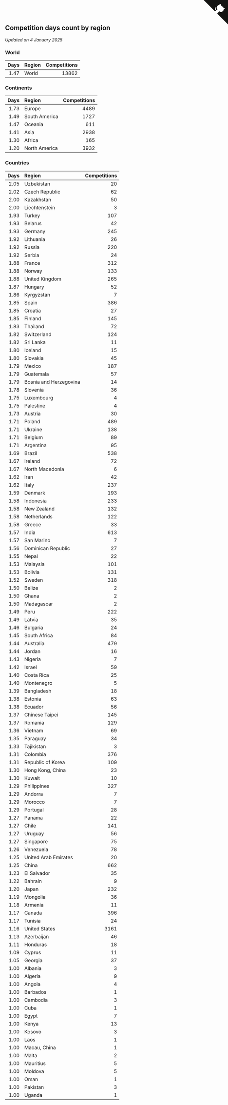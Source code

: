 ## Competition days count by region

*Updated on  4 January 2025*


### World

| Days | Region | Competitions |
| ---: | :--- | ---: |
| 1.47 | World | 13862 |

### Continents

| Days | Region | Competitions |
| ---: | :--- | ---: |
| 1.73 | Europe | 4489 |
| 1.49 | South America | 1727 |
| 1.47 | Oceania | 611 |
| 1.41 | Asia | 2938 |
| 1.30 | Africa | 165 |
| 1.20 | North America | 3932 |

### Countries

| Days | Region | Competitions |
| ---: | :--- | ---: |
| 2.05 | Uzbekistan | 20 |
| 2.02 | Czech Republic | 62 |
| 2.00 | Kazakhstan | 50 |
| 2.00 | Liechtenstein | 3 |
| 1.93 | Turkey | 107 |
| 1.93 | Belarus | 42 |
| 1.93 | Germany | 245 |
| 1.92 | Lithuania | 26 |
| 1.92 | Russia | 220 |
| 1.92 | Serbia | 24 |
| 1.88 | France | 312 |
| 1.88 | Norway | 133 |
| 1.88 | United Kingdom | 265 |
| 1.87 | Hungary | 52 |
| 1.86 | Kyrgyzstan | 7 |
| 1.85 | Spain | 386 |
| 1.85 | Croatia | 27 |
| 1.85 | Finland | 145 |
| 1.83 | Thailand | 72 |
| 1.82 | Switzerland | 124 |
| 1.82 | Sri Lanka | 11 |
| 1.80 | Iceland | 15 |
| 1.80 | Slovakia | 45 |
| 1.79 | Mexico | 187 |
| 1.79 | Guatemala | 57 |
| 1.79 | Bosnia and Herzegovina | 14 |
| 1.78 | Slovenia | 36 |
| 1.75 | Luxembourg | 4 |
| 1.75 | Palestine | 4 |
| 1.73 | Austria | 30 |
| 1.71 | Poland | 489 |
| 1.71 | Ukraine | 138 |
| 1.71 | Belgium | 89 |
| 1.71 | Argentina | 95 |
| 1.69 | Brazil | 538 |
| 1.67 | Ireland | 72 |
| 1.67 | North Macedonia | 6 |
| 1.62 | Iran | 42 |
| 1.62 | Italy | 237 |
| 1.59 | Denmark | 193 |
| 1.58 | Indonesia | 233 |
| 1.58 | New Zealand | 132 |
| 1.58 | Netherlands | 122 |
| 1.58 | Greece | 33 |
| 1.57 | India | 613 |
| 1.57 | San Marino | 7 |
| 1.56 | Dominican Republic | 27 |
| 1.55 | Nepal | 22 |
| 1.53 | Malaysia | 101 |
| 1.53 | Bolivia | 131 |
| 1.52 | Sweden | 318 |
| 1.50 | Belize | 2 |
| 1.50 | Ghana | 2 |
| 1.50 | Madagascar | 2 |
| 1.49 | Peru | 222 |
| 1.49 | Latvia | 35 |
| 1.46 | Bulgaria | 24 |
| 1.45 | South Africa | 84 |
| 1.44 | Australia | 479 |
| 1.44 | Jordan | 16 |
| 1.43 | Nigeria | 7 |
| 1.42 | Israel | 59 |
| 1.40 | Costa Rica | 25 |
| 1.40 | Montenegro | 5 |
| 1.39 | Bangladesh | 18 |
| 1.38 | Estonia | 63 |
| 1.38 | Ecuador | 56 |
| 1.37 | Chinese Taipei | 145 |
| 1.37 | Romania | 129 |
| 1.36 | Vietnam | 69 |
| 1.35 | Paraguay | 34 |
| 1.33 | Tajikistan | 3 |
| 1.31 | Colombia | 376 |
| 1.31 | Republic of Korea | 109 |
| 1.30 | Hong Kong, China | 23 |
| 1.30 | Kuwait | 10 |
| 1.29 | Philippines | 327 |
| 1.29 | Andorra | 7 |
| 1.29 | Morocco | 7 |
| 1.29 | Portugal | 28 |
| 1.27 | Panama | 22 |
| 1.27 | Chile | 141 |
| 1.27 | Uruguay | 56 |
| 1.27 | Singapore | 75 |
| 1.26 | Venezuela | 78 |
| 1.25 | United Arab Emirates | 20 |
| 1.25 | China | 662 |
| 1.23 | El Salvador | 35 |
| 1.22 | Bahrain | 9 |
| 1.20 | Japan | 232 |
| 1.19 | Mongolia | 36 |
| 1.18 | Armenia | 11 |
| 1.17 | Canada | 396 |
| 1.17 | Tunisia | 24 |
| 1.16 | United States | 3161 |
| 1.13 | Azerbaijan | 46 |
| 1.11 | Honduras | 18 |
| 1.09 | Cyprus | 11 |
| 1.05 | Georgia | 37 |
| 1.00 | Albania | 3 |
| 1.00 | Algeria | 9 |
| 1.00 | Angola | 4 |
| 1.00 | Barbados | 1 |
| 1.00 | Cambodia | 3 |
| 1.00 | Cuba | 1 |
| 1.00 | Egypt | 7 |
| 1.00 | Kenya | 13 |
| 1.00 | Kosovo | 3 |
| 1.00 | Laos | 1 |
| 1.00 | Macau, China | 1 |
| 1.00 | Malta | 2 |
| 1.00 | Mauritius | 5 |
| 1.00 | Moldova | 5 |
| 1.00 | Oman | 1 |
| 1.00 | Pakistan | 3 |
| 1.00 | Uganda | 1 |


<a href="https://github.com/jonatanklosko/wca_statistics" class="github-corner" aria-label="View source on Github"><svg width="80" height="80" viewBox="0 0 250 250" style="fill:#151513; color:#fff; position: absolute; top: 0; border: 0; right: 0;" aria-hidden="true"><path d="M0,0 L115,115 L130,115 L142,142 L250,250 L250,0 Z"></path><path d="M128.3,109.0 C113.8,99.7 119.0,89.6 119.0,89.6 C122.0,82.7 120.5,78.6 120.5,78.6 C119.2,72.0 123.4,76.3 123.4,76.3 C127.3,80.9 125.5,87.3 125.5,87.3 C122.9,97.6 130.6,101.9 134.4,103.2" fill="currentColor" style="transform-origin: 130px 106px;" class="octo-arm"></path><path d="M115.0,115.0 C114.9,115.1 118.7,116.5 119.8,115.4 L133.7,101.6 C136.9,99.2 139.9,98.4 142.2,98.6 C133.8,88.0 127.5,74.4 143.8,58.0 C148.5,53.4 154.0,51.2 159.7,51.0 C160.3,49.4 163.2,43.6 171.4,40.1 C171.4,40.1 176.1,42.5 178.8,56.2 C183.1,58.6 187.2,61.8 190.9,65.4 C194.5,69.0 197.7,73.2 200.1,77.6 C213.8,80.2 216.3,84.9 216.3,84.9 C212.7,93.1 206.9,96.0 205.4,96.6 C205.1,102.4 203.0,107.8 198.3,112.5 C181.9,128.9 168.3,122.5 157.7,114.1 C157.9,116.9 156.7,120.9 152.7,124.9 L141.0,136.5 C139.8,137.7 141.6,141.9 141.8,141.8 Z" fill="currentColor" class="octo-body"></path></svg></a><style>.github-corner:hover .octo-arm{animation:octocat-wave 560ms ease-in-out}@keyframes octocat-wave{0%,100%{transform:rotate(0)}20%,60%{transform:rotate(-25deg)}40%,80%{transform:rotate(10deg)}}@media (max-width:500px){.github-corner:hover .octo-arm{animation:none}.github-corner .octo-arm{animation:octocat-wave 560ms ease-in-out}}</style>
